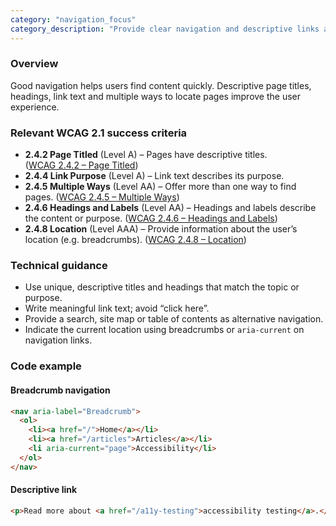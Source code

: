 ```yaml
---
category: "navigation_focus"
category_description: "Provide clear navigation and descriptive links and headings."
---
```


### Overview

Good navigation helps users find content quickly. Descriptive page titles, headings, link text and multiple ways to locate pages improve the user experience.

### Relevant WCAG 2.1 success criteria

- **2.4.2 Page Titled** (Level A) – Pages have descriptive titles. ([WCAG 2.4.2 – Page Titled](https://www.w3.org/TR/WCAG21/#page-titled))
- **2.4.4 Link Purpose** (Level A) – Link text describes its purpose.
- **2.4.5 Multiple Ways** (Level AA) – Offer more than one way to find pages. ([WCAG 2.4.5 – Multiple Ways](https://www.w3.org/TR/WCAG21/#multiple-ways))
- **2.4.6 Headings and Labels** (Level AA) – Headings and labels describe the content or purpose. ([WCAG 2.4.6 – Headings and Labels](https://www.w3.org/TR/WCAG21/#headings-and-labels))
- **2.4.8 Location** (Level AAA) – Provide information about the user’s location (e.g. breadcrumbs). ([WCAG 2.4.8 – Location](https://www.w3.org/TR/WCAG21/#location))

### Technical guidance

* Use unique, descriptive titles and headings that match the topic or purpose.  
* Write meaningful link text; avoid “click here”.  
* Provide a search, site map or table of contents as alternative navigation.  
* Indicate the current location using breadcrumbs or `aria-current` on navigation links.

### Code example

#### Breadcrumb navigation
```html
<nav aria-label="Breadcrumb">
  <ol>
    <li><a href="/">Home</a></li>
    <li><a href="/articles">Articles</a></li>
    <li aria-current="page">Accessibility</li>
  </ol>
</nav>
```

#### Descriptive link
```html
<p>Read more about <a href="/a11y-testing">accessibility testing</a>.</p>
```
